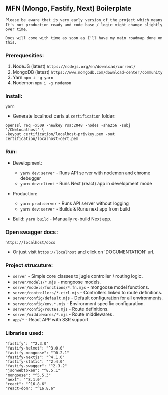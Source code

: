 ## MFN (Mongo, Fastify, Next) Boilerplate

```
Please be aware that is very early version of the project which means It's not production ready and code base / logic might change slightly over time.
```

```
Docs will come with time as soon as I'll have my main roadmap done on this.
```

### Prerequesities:
1. NodeJS (latest) `https://nodejs.org/en/download/current/`
2. MongoDB (latest) `https://www.mongodb.com/download-center/community`
3. Yarn `npm i -g yarn`
4. Nodemon `npm i -g nodemon`

### Install:
``` yarn ```

- Generate localhost certs at `certification` folder:
```
openssl req -x509 -newkey rsa:2048 -nodes -sha256 -subj '/CN=localhost' \
-keyout certification/localhost-privkey.pem -out certification/localhost-cert.pem
```

### Run:
- Development: 
    * `yarn dev:server` - Runs API server with nodemon and chrome debugger
    * `yarn dev:client` - Runs Next (react) app in development mode

- Production:
    * `yarn prod:server` - Runs API server without logging
    * `yarn dev:server` - Builds & Runs next app from build

- Build: `yarn build` - Manually re-build Next app.

### Open swagger docs:
``` https://localhost/docs ```
- Or just visit `https://localhost` and click on 'DOCUMENTATION' url.

### Project strucuture:
- `server` - Simple core classes to jugle controller / routing logic.
- `server/models/*.mjs` - mongoose models.
- `server/models/functions/*.fn.mjs` - mongoose model functions.
- `server/controllers/*.ctrl.mjs` - Controllers linked to route definitions.
- `server/config/default.mjs` - Default configuration for all environments.
- `server/config/env.*.mjs` - Environment specific configuration.
- `server/config/routes.mjs` - Route definitions.
- `server/middlewares/*.mjs` - Route middlewares.
- `app/*` - React APP with SSR support


### Libraries used:
```
"fastify": "^2.3.0"
"fastify-helmet": "^3.0.0"
"fastify-mongoose": "^0.2.1"
"fastify-nextjs": "^4.1.0"
"fastify-static": "^2.4.0"
"fastify-swagger": "^2.3.2"
"jsonwebtoken": "^8.5.1"
"mongoose": "^5.5.3"
"next": "^8.1.0"
"react": "^16.8.6"
"react-dom": "^16.8.6"
```